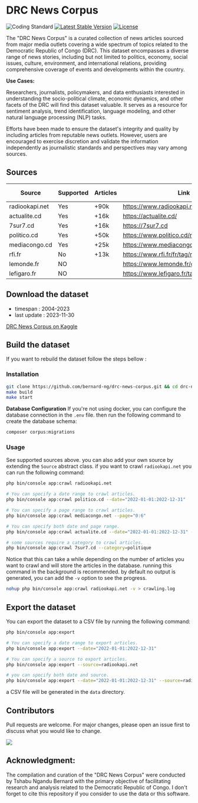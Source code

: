 # DRC News Corpus

![Coding Standard](https://github.com/bernard-ng/drc-news-corpus/actions/workflows/quality.yaml/badge.svg)
[![Latest Stable Version](https://poser.pugx.org/bernard-ng/drc-news-corpus/version)](https://packagist.org/packages/bernard-ng/drc-news-corpus)
[![License](https://poser.pugx.org/bernard-ng/drc-news-corpus/license)](https://packagist.org/packages/bernard-ng/drc-news-corpus)

The "DRC News Corpus" is a curated collection of news articles sourced from major media outlets covering a wide spectrum of topics related to the Democratic Republic of Congo (DRC). 
This dataset encompasses a diverse range of news stories, including but not limited to politics, economy, social issues, culture, environment, and international relations, providing comprehensive coverage of events and developments within the country.

**Use Cases:**

Researchers, journalists, policymakers, and data enthusiasts interested in understanding the socio-political climate, economic dynamics, and other facets of the DRC will find this dataset valuable. It serves as a resource for sentiment analysis, trend identification, language modeling, and other natural language processing (NLP) tasks.

Efforts have been made to ensure the dataset's integrity and quality by including articles from reputable news outlets. However, users are encouraged to exercise discretion and validate the information independently as journalistic standards and perspectives may vary among sources.

## Sources

| Source         | Supported | Articles | Link                                        | Last Crawled |
|----------------|-----------|----------|---------------------------------------------|--------------|
| radiookapi.net | Yes       | +90k     | https://www.radiookapi.net/actualite        | NA           |
| actualite.cd   | Yes       | +16k     | https://actualite.cd/                       | NA           |
| 7sur7.cd       | Yes       | +16k     | https://7sur7.cd                            | NA           |
| politico.cd    | Yes       | +50k     | https://www.politico.cd/rubrique/encontinu/ | NA           |
| mediacongo.cd  | Yes       | +25k     | https://www.mediacongo.net/                 | NA           |
| rfi.fr         | No        | +13k     | https://www.rfi.fr/fr/tag/rdc               | NA           |
| lemonde.fr     | NO        |          | https://www.lemonde.fr/congo-rdc/2          | NA           |
| lefigaro.fr    | NO        |          | https://www.lefigaro.fr/tag/rdc             |              |


## Download the dataset
- timespan : 2004-2023
- last update : 2023-11-30

[DRC News Corpus on Kaggle](https://www.kaggle.com/datasets/bernardngandu/drc-news-corpus)

## Build the dataset
If you want to rebuild the dataset follow the steps bellow : 

### Installation
```bash
git clone https://github.com/bernard-ng/drc-news-corpus.git && cd drc-news-corpus
make build
make start
```

**Database Configuration**
If you're not using docker, you can configure the database connection in the `.env` file.
then run the following command to create the database schema:
```bash
composer corpus:migrations
```

### Usage
See supported sources above. you can also add your own source by extending the `Source` abstract class.
if you want to crawl `radiookapi.net` you can run the following command:

```bash
php bin/console app:crawl radiookapi.net

# You can specify a date range to crawl articles.
php bin/console app:crawl politico.cd --date="2022-01-01:2022-12-31"

# You can specify a page range to crawl articles.
php bin/console app:crawl mediacongo.net --page="0:6" 

# You can specify both date and page range.
php bin/console app:crawl actualite.cd --date="2022-01-01:2022-12-31" --page="0:6"

# some sources require a category to crawl articles.
php bin/console app:crawl 7sur7.cd --category=politique
```

Notice that this can take a while depending on the number of articles you want to crawl and will store the articles in the database.
running this command in the background is recommended. by default no output is generated, you can add the `-v` option to see the progress.

```bash
nohup php bin/console app:crawl radiookapi.net -v > crawling.log
```

## Export the dataset
You can export the dataset to a CSV file by running the following command:

```bash
php bin/console app:export

# You can specify a date range to export articles.
php bin/console app:export --date="2022-01-01:2022-12-31"

# You can specify a source to export articles.
php bin/console app:export --source=radiookapi.net

# you can specify both date and source.
php bin/console app:export --date="2022-01-01:2022-12-31" --source=radiookapi.net
```
a CSV file will be generated in the `data` directory.

## Contributors
Pull requests are welcome. For major changes, please open an issue first to discuss what you would like to change.

<a href="https://github.com/bernard-ng/drc-news-corpus/graphs/contributors">
  <img src="https://contrib.rocks/image?repo=bernard-ng/drc-news-corpus"/>
</a>

## Acknowledgment:

The compilation and curation of the "DRC News Corpus" were conducted by Tshabu Ngandu Bernard with the primary objective of facilitating research and analysis related to the Democratic Republic of Congo. 
I don't forget to cite this repository if you consider to use the data or this software. 
